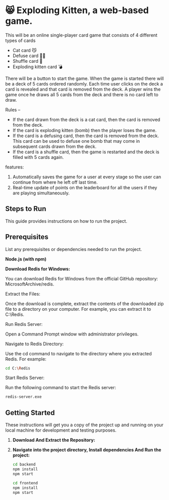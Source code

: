 # 😸 Exploding Kitten, a web-based game. 

This will be an online single-player card game that consists of 4 different types of cards

- Cat card 😼
- Defuse card 🙅‍♂️
- Shuffle card 🔀
- Exploding kitten card 💣

There will be a button to start the game. When the game is started there will be a deck of 5 cards ordered randomly. Each time user clicks on the deck a card is revealed and that card is removed from the deck. A player wins the game once he draws all 5 cards from the deck and there is no card left to draw. 

Rules –
- If the card drawn from the deck is a cat card, then the card is removed from the deck.
- If the card is exploding kitten (bomb) then the player loses the game.
- If the card is a defusing card, then the card is removed from the deck. This card can be used to defuse one bomb that may come in subsequent cards drawn from the deck.
- If the card is a shuffle card, then the game is restarted and the deck is filled with 5 cards again.


features:
1. Automatically saves the game for a user at every stage so the user can continue from where he left off last time.
2. Real-time update of points on the leaderboard for all the users if they are playing simultaneously. 

## Steps to Run

This guide provides instructions on how to run the project.


## Prerequisites

List any prerequisites or dependencies needed to run the project.

**Node.js (with npm)**

**Download Redis for Windows:**

You can download Redis for Windows from the official GitHub repository: MicrosoftArchive/redis. 

Extract the Files:

Once the download is complete, extract the contents of the downloaded zip file to a directory on your computer. For example, you can extract it to C:\Redis.

Run Redis Server:

Open a Command Prompt window with administrator privileges.

Navigate to Redis Directory:

Use the cd command to navigate to the directory where you extracted Redis. For example:

 ```bash
cd C:\Redis
```

Start Redis Server:

Run the following command to start the Redis server:

 ```bash
redis-server.exe
```

## Getting Started

These instructions will get you a copy of the project up and running on your local machine for development and testing purposes.

1. **Download And Extract the Repository:**

2. **Navigate into the project directory, Install dependencies And Run the project:**

    ```bash
    cd backend
    npm install
    npm start
    ```
    ```bash
    cd frontend
    npm install
    npm start
    ```


